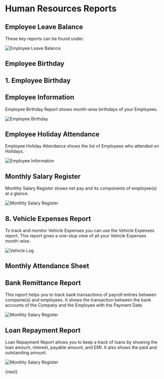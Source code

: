 <!-- add-breadcrumbs -->
# Human Resources Reports

## Employee Leave Balance

These key reports can be found under:

<img alt="Employee Leave Balance" class="screenshot" src="{{docs_base_url}}/v13/assets/img/human-resources/employee-leave-balance-report.png">

## Employee Birthday


## 1. Employee Birthday

## Employee Information

Employee Birthday Report shows month-wise birthdays of your Employees.

<img alt="Employee Birthday" class="screenshot" src="{{docs_base_url}}/v13/assets/img/human-resources/employee-birthday-report.png">

## Employee Holiday Attendance

Employee Holiday Attendance shows the list of Employees who attended on Holidays.

<img alt="Employee Information" class="screenshot" src="{{docs_base_url}}/v13/assets/img/human-resources/employee-holiday-report.png">

## Monthly Salary Register

Monthly Salary Register shows net pay and its components of employee(s) at a glance.

<img alt="Monthly Salary Register" class="screenshot" src="{{docs_base_url}}/v13/assets/img/human-resources/monthly-salary-register-report.png">

## 8. Vehicle Expenses Report

To track and monitor Vehicle Expenses you can use the Vehicle Expenses report. This report gives a one-stop view of all your Vehicle Expenses month-wise.

<img class="screenshot" alt="Vehicle Log" src="{{docs_base_url}}/v13/assets/img/human-resources/vehicle-expenses.png">

## Monthly Attendance Sheet



## Bank Remittance Report

This report helps you to track bank transactions of payroll entries between companie(s) and employees. It shows the transaction between the bank accounts of the Company and the Employee with the Payment Date.

<img alt="Monthly Salary Register" class="screenshot" src="{{docs_base_url}}/v13/assets/img/human-resources/bank_remittance_report.png">

## Loan Repayment Report

Loan Repayment Report allows you to keep a track of loans by showing the loan amount, interest, payable amount, and EMI. It also shows the paid and outstanding amount.

<img alt="Monthly Salary Register" class="screenshot" src="{{docs_base_url}}/v13/assets/img/human-resources/loan_repayment.png">

{next}
